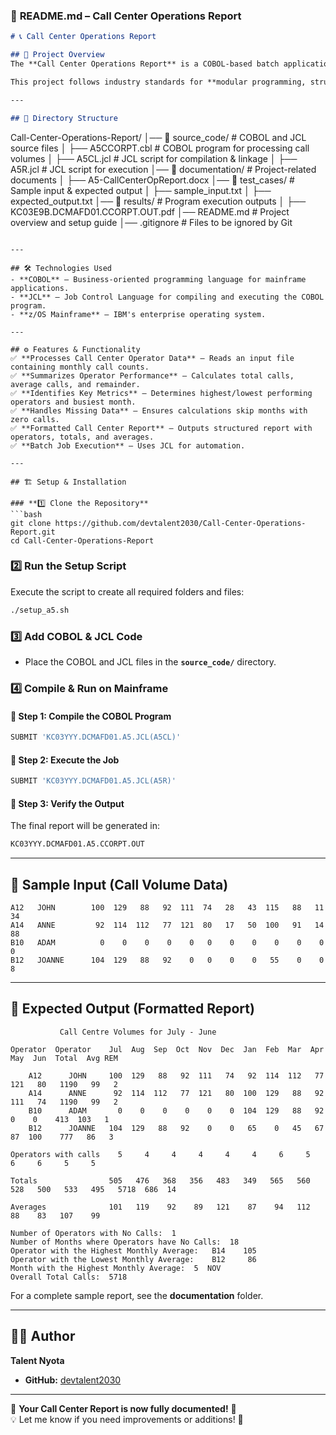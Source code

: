 ### 📜 **README.md – Call Center Operations Report**
```markdown
# 📞 Call Center Operations Report

## 📌 Project Overview
The **Call Center Operations Report** is a COBOL-based batch application that processes call volume data for operators over a 12-month period. It calculates total and average call counts, identifies operators with the highest and lowest averages, and generates a structured report. This program runs on a **z/OS mainframe** using **COBOL** and **JCL**.

This project follows industry standards for **modular programming, structured data processing, and formatted reporting**.

---

## 📂 Directory Structure
```
Call-Center-Operations-Report/
│── 📂 source_code/           # COBOL and JCL source files
│   ├── A5CCORPT.cbl          # COBOL program for processing call volumes
│   ├── A5CL.jcl              # JCL script for compilation & linkage
│   ├── A5R.jcl               # JCL script for execution
│── 📂 documentation/         # Project-related documents
│   ├── A5-CallCenterOpReport.docx
│── 📂 test_cases/            # Sample input & expected output
│   ├── sample_input.txt
│   ├── expected_output.txt
│── 📂 results/               # Program execution outputs
│   ├── KC03E9B.DCMAFD01.CCORPT.OUT.pdf
│── README.md                 # Project overview and setup guide
│── .gitignore                # Files to be ignored by Git
```

---

## 🛠️ Technologies Used
- **COBOL** – Business-oriented programming language for mainframe applications.
- **JCL** – Job Control Language for compiling and executing the COBOL program.
- **z/OS Mainframe** – IBM's enterprise operating system.

---

## ⚙️ Features & Functionality
✅ **Processes Call Center Operator Data** – Reads an input file containing monthly call counts.  
✅ **Summarizes Operator Performance** – Calculates total calls, average calls, and remainder.  
✅ **Identifies Key Metrics** – Determines highest/lowest performing operators and busiest month.  
✅ **Handles Missing Data** – Ensures calculations skip months with zero calls.  
✅ **Formatted Call Center Report** – Outputs structured report with operators, totals, and averages.  
✅ **Batch Job Execution** – Uses JCL for automation.  

---

## 🏗️ Setup & Installation

### **1️⃣ Clone the Repository**
```bash
git clone https://github.com/devtalent2030/Call-Center-Operations-Report.git
cd Call-Center-Operations-Report
```

### **2️⃣ Run the Setup Script**
Execute the script to create all required folders and files:
```bash
./setup_a5.sh
```

### **3️⃣ Add COBOL & JCL Code**
- Place the COBOL and JCL files in the **`source_code/`** directory.

### **4️⃣ Compile & Run on Mainframe**
#### **📌 Step 1: Compile the COBOL Program**
```bash
SUBMIT 'KC03YYY.DCMAFD01.A5.JCL(A5CL)'
```
#### **📌 Step 2: Execute the Job**
```bash
SUBMIT 'KC03YYY.DCMAFD01.A5.JCL(A5R)'
```
#### **📌 Step 3: Verify the Output**
The final report will be generated in:
```bash
KC03YYY.DCMAFD01.A5.CCORPT.OUT
```

---

## 📝 Sample Input (Call Volume Data)
```
A12   JOHN        100  129   88   92  111  74   28   43  115   88   11   34
A14   ANNE         92  114  112   77  121  80   17   50  100   91   14   88
B10   ADAM          0    0    0    0    0   0    0    0    0    0    0    0
B12   JOANNE      104  129   88   92    0   0    0    0   55    0    0    8
```

---

## 📝 Expected Output (Formatted Report)
```
           Call Centre Volumes for July - June

Operator  Operator    Jul  Aug  Sep  Oct  Nov  Dec  Jan  Feb  Mar  Apr  May  Jun  Total  Avg REM

    A12      JOHN     100  129   88   92  111   74   92  114  112   77  121   80   1190   99   2
    A14      ANNE      92  114  112   77  121   80  100  129   88   92  111   74   1190   99   2
    B10      ADAM       0    0    0    0    0    0  104  129   88   92    0    0    413  103   1
    B12      JOANNE   104  129   88   92    0    0   65    0   45   67   87  100    777   86   3

Operators with calls    5     4     4     4     4     4     6     5     6     6     5     5

Totals                505   476   368   356   483   349   565   560   528   500   533   495   5718  686  14 

Averages              101   119    92    89   121    87    94   112    88    83   107    99

Number of Operators with No Calls:  1
Number of Months where Operators have No Calls:  18
Operator with the Highest Monthly Average:   B14    105
Operator with the Lowest Monthly Average:    B12     86
Month with the Highest Monthly Average:  5  NOV
Overall Total Calls:  5718
```
For a complete sample report, see the **documentation** folder.

---


## 👨‍💻 Author
**Talent Nyota**  
- **GitHub:** [devtalent2030](https://github.com/devtalent2030)  

---

🚀 **Your Call Center Report is now fully documented!** 🚀  
💡 Let me know if you need improvements or additions! 🎯
```
